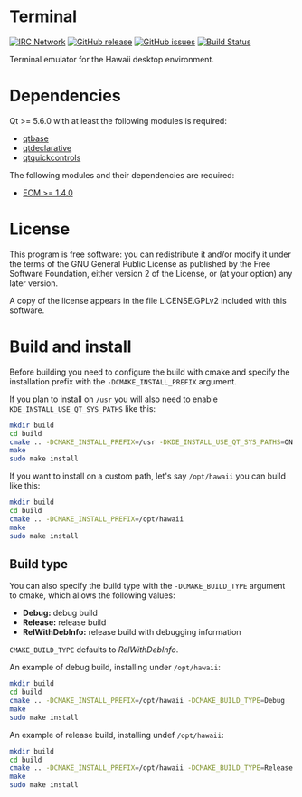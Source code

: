 Terminal
========

[![IRC Network](https://img.shields.io/badge/irc-freenode-blue.svg "IRC Freenode")](https://webchat.freenode.net/?channels=hawaii-desktop)
[![GitHub release](https://img.shields.io/github/release/hawaii-desktop/hawaii-terminal.svg)](https://github.com/hawaii-desktop/hawaii-terminal)
[![GitHub issues](https://img.shields.io/github/issues/hawaii-desktop/hawaii-terminal.svg)](https://github.com/hawaii-desktop/hawaii-terminal/issues)
[![Build Status](https://travis-ci.org/hawaii-desktop/hawaii-terminal.svg?branch=master)](https://travis-ci.org/hawaii-desktop/hawaii-terminal)

Terminal emulator for the Hawaii desktop environment.

# Dependencies

Qt >= 5.6.0 with at least the following modules is required:

* [qtbase](http://code.qt.io/cgit/qt/qtbase.git)
* [qtdeclarative](http://code.qt.io/cgit/qt/qtdeclarative.git)
* [qtquickcontrols](http://code.qt.io/cgit/qt/qtquickcontrols.git)

The following modules and their dependencies are required:

* [ECM >= 1.4.0](http://quickgit.kde.org/?p=extra-cmake-modules.git)

# License

This program is free software: you can redistribute it and/or modify
it under the terms of the GNU General Public License as published by
the Free Software Foundation, either version 2 of the License, or
(at your option) any later version.

A copy of the license appears in the file LICENSE.GPLv2 included
with this software.

# Build and install

Before building you need to configure the build with cmake and
specify the installation prefix with the `-DCMAKE_INSTALL_PREFIX`
argument.

If you plan to install on ``/usr`` you will also need to enable
`KDE_INSTALL_USE_QT_SYS_PATHS` like this:

```sh
mkdir build
cd build
cmake .. -DCMAKE_INSTALL_PREFIX=/usr -DKDE_INSTALL_USE_QT_SYS_PATHS=ON
make
sudo make install
```

If you want to install on a custom path, let's say ``/opt/hawaii`` you
can build like this:

```sh
mkdir build
cd build
cmake .. -DCMAKE_INSTALL_PREFIX=/opt/hawaii
make
sudo make install
```

## Build type

You can also specify the build type with the `-DCMAKE_BUILD_TYPE` argument to cmake,
which allows the following values:

* **Debug:** debug build
* **Release:** release build
* **RelWithDebInfo:** release build with debugging information

`CMAKE_BUILD_TYPE` defaults to *RelWithDebInfo*.

An example of debug build, installing under ``/opt/hawaii``:

```sh
mkdir build
cd build
cmake .. -DCMAKE_INSTALL_PREFIX=/opt/hawaii -DCMAKE_BUILD_TYPE=Debug
make
sudo make install
```

An example of release build, installing undef ``/opt/hawaii``:

```sh
mkdir build
cd build
cmake .. -DCMAKE_INSTALL_PREFIX=/opt/hawaii -DCMAKE_BUILD_TYPE=Release
make
sudo make install
```
